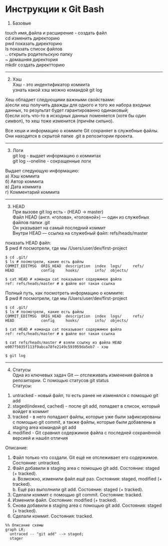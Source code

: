 # Инструкции к Git Bash

1) Базовые  

touch имя_файла и расширение - создать файл  
cd изменить директорию  
pwd показать директорию  
ls показать список файлов  
.. открыть родительскую папку  
~ домашняя директория  
mkdir создать директторию  

---

2) Хэш  
Хэш - это индентификатор коммита  
узнать какой хэш можно командой git log  

Хеш обладает следующими важными свойствами:  
а)если хеш получить дважды для одного и того же набора входных данных, то результат будет гарантированно одинаковый;  
б)если хоть что-то в исходных данных поменяется (хотя бы один символ), то хеш тоже изменится (причём сильно).  

Все хеши и информацию о коммите Git сохраняет в служебные файлы. Они находятся в скрытой папке .git в репозитории проекта.  

---

3) Логи  
git log - выдает информацию о коммитах  
git log --oneline - сокращенные логи  

Выдает следующую информацию:  
а) Хэш коммита  
б) Автор коммита  
в) Дата коммита  
г) Комментарий коммита  

---

3) HEAD  
При вызове git log есть - (HEAD -> master)  
Файл HEAD (англ. «голова», «головной») — один из служебных файлов папки .git  
Он указывает на самый последний коммит  
Внутри HEAD — ссылка на служебный файл: refs/heads/master  
	
показать HEAD файл:  
	$ pwd # посмотрели, где мы
	/Users/user/dev/first-project

	$ cd .git/
	$ ls # посмотрели, какие есть файлы
	COMMIT_EDITMSG  ORIG_HEAD  description  index  logs/     refs/
	HEAD            config     hooks/       info/  objects/

	$ cat HEAD # команда cat показывает содержимое файла
	ref: refs/heads/master # в файле вот такая ссылка 

Полный путь, как посмотреть информацию о коммите:  
	$ pwd # посмотрели, где мы
	/Users/user/dev/first-project

	$ cd .git/
	$ ls # посмотрели, какие есть файлы
	COMMIT_EDITMSG  ORIG_HEAD  description  index  logs/     refs/
	HEAD            config     hooks/       info/  objects/

	$ cat HEAD # команда cat показывает содержимое файла
	ref: refs/heads/master # в файле вот такая ссылка 

	$ cat refs/heads/master # взяли ссылку из файла HEAD
	e007f5035f113f9abca78fe2149c593959da5eb7 - хэш

	$ git log 

---

4) Статусы  
Одна из ключевых задач Git — отслеживать изменения файлов в репозитории. С помощью статусов git status  
Статусы:  
1. untracked - новый файл, то есть ранее не изменялся с помощью git add  
2. staged(indexed, cached) - после git add, попадает в список, который войдет в коммит  
3. tracked - в него попадают файлы, которые уже были зафиксированы с помощью git commit, а также файлы, которые были добавлены в staging area командой git add  
4. modified - Git сравнил содержимое файла с последней сохранённой версией и нашёл отличия  

Описание:  		
1. Файл только что создали. Git ещё не отслеживает его содержимое. Состояние: untracked.  
2. Файл добавили в staging area с помощью git add. Состояние: staged (+ tracked).  
 a. Возможно, изменили файл ещё раз. Состояния: staged, modified (+ tracked).  
 b. Ещё раз выполнили git add. Состояние: staged (+ tracked).  
3. Сделали коммит с помощью git commit. Состояние: tracked.  
4. Изменили файл. Состояние: modified (+ tracked).  
5. Снова добавили в staging area с помощью git add. Состояния: staged (+ tracked).  
6. Сделали коммит. Состояния: tracked.  



```mermaid  
%% Описание схемы
graph LR;
  untraced -- "git add" --> staged;
  stager